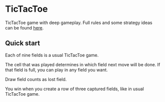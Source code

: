 TicTacToe
=========

TicTacToe game with deep gameplay. Full rules and some strategy ideas can be found [here](http://habrahabr.ru/post/183764/).

Quick start
-----------

Each of nine fields is a usual TicTacToe game.

The cell that was played determines in which field next move will be done. If that field is full, you can play in any field you want.

Draw field counts as lost field.

You win when you create a row of three captured fields, like in usual TicTacToe game.

